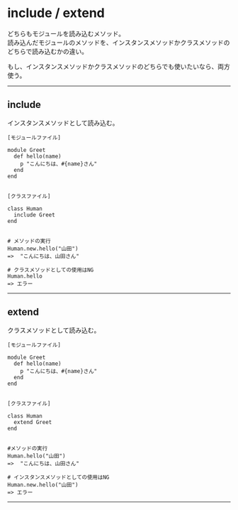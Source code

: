 # include / extend
どちらもモジュールを読み込むメソッド。  
読み込んだモジュールのメソッドを、インスタンスメソッドかクラスメソッドのどちらで読み込むかの違い。
  
もし、インスタンスメソッドかクラスメソッドのどちらでも使いたいなら、両方使う。
***

## include
インスタンスメソッドとして読み込む。
~~~
[モジュールファイル]

module Greet
  def hello(name)
    p "こんにちは、#{name}さん"
  end
end


[クラスファイル]

class Human
  include Greet
end


# メソッドの実行
Human.new.hello("山田")
=>  "こんにちは、山田さん"

# クラスメソッドとしての使用はNG
Human.hello
=> エラー
~~~
***

## extend
クラスメソッドとして読み込む。
~~~
[モジュールファイル]

module Greet
  def hello(name)
    p "こんにちは、#{name}さん"
  end
end


[クラスファイル]

class Human
  extend Greet
end


#メソッドの実行
Human.hello("山田")
=>  "こんにちは、山田さん"

# インスタンスメソッドとしての使用はNG
Human.new.hello("山田")
=> エラー
~~~
*** 
